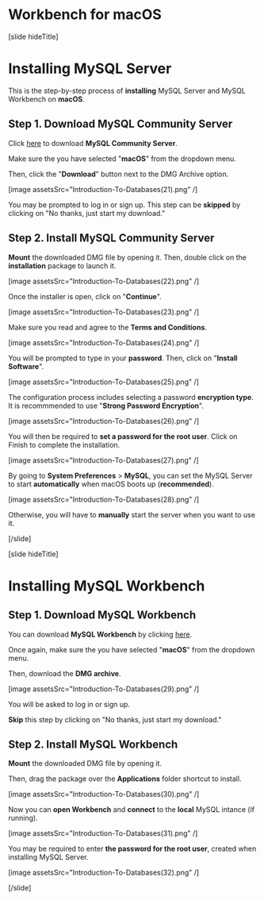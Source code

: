 # Workbench for macOS

[slide hideTitle]

# Installing MySQL Server 

This is the step-by-step process of **installing** MySQL Server and MySQL Workbench on **macOS**.
 
## Step 1. Download MySQL Community Server 

Click [here](http://dev.mysql.com/downloads/mysql) to download **MySQL Community Server**.  

Make sure the you have selected "**macOS**" from the dropdown menu. 

Then, click the "**Download**" button next to the DMG Archive option. 
 
[image assetsSrc="Introduction-To-Databases(21).png" /]

You may be prompted to log in or sign up. This step can be **skipped** by clicking on "No thanks, just start my download." 
 
## Step 2. Install MySQL Community Server  
 
**Mount** the downloaded DMG file by opening it. Then, double click on the **installation** package to launch it. 

[image assetsSrc="Introduction-To-Databases(22).png" /]
        
Once the installer is open, click on "**Continue**". 
        
[image assetsSrc="Introduction-To-Databases(23).png" /]
 
Make sure you read and agree to the **Terms and Conditions**. 
 
[image assetsSrc="Introduction-To-Databases(24).png" /]     
 
You will be prompted to type in your **password**. Then, click on "**Install Software**". 
 
[image assetsSrc="Introduction-To-Databases(25).png" /]
 
The configuration process includes selecting a password **encryption type**. It is recommmended to use "**Strong Password Encryption**". 
        
[image assetsSrc="Introduction-To-Databases(26).png" /]
 
You will then be required to **set a password for the root user**. Click on Finish to complete the installation. 
 
[image assetsSrc="Introduction-To-Databases(27).png" /]

By going to **System Preferences** \> **MySQL**, you can set the MySQL Server to start **automatically** when macOS boots up (**recommended**). 
 
[image assetsSrc="Introduction-To-Databases(28).png" /]

Otherwise, you will have to **manually** start the server when you want to use it. 

[/slide]
 
[slide hideTitle]
 
# Installing MySQL Workbench 
 
## Step 1. Download MySQL Workbench 

You can download **MySQL Workbench** by clicking [here](https://dev.mysql.com/downloads/workbench/). 

Once again, make sure the you have selected "**macOS**" from the dropdown menu. 

Then, download the **DMG archive**. 

[image assetsSrc="Introduction-To-Databases(29).png" /]
 
You will be asked to log in or sign up. 

**Skip** this step by clicking on "No thanks, just start my download." 
 
## Step 2. Install MySQL Workbench
 
**Mount** the downloaded DMG file by opening it. 

Then, drag the package over the **Applications** folder shortcut to install.   
        
[image assetsSrc="Introduction-To-Databases(30).png" /]

Now you can **open Workbench** and **connect** to the **local** MySQL intance (if running). 
       
[image assetsSrc="Introduction-To-Databases(31).png" /]

You may be required to enter **the password for the root user**, created when installing MySQL Server. 

[image assetsSrc="Introduction-To-Databases(32).png" /]
        
[/slide]
